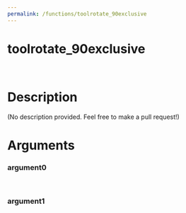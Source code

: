 ```yaml
---
permalink: /functions/toolrotate_90exclusive
---
```

# toolrotate_90exclusive  
&nbsp;  
# Description  
(No description provided. Feel free to make a pull request!) 
&nbsp;  
# Arguments
### argument0

&nbsp;    
### argument1

&nbsp;    


